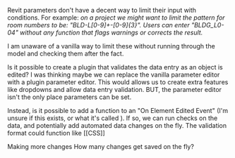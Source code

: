 Revit parameters don't have a decent way to limit their input with conditions.
For example: _on a project we might want to limit the pattern for room numbers to be: "BLD-L[0-9]+-[0-9]{3}". Users can enter "BLDG_L0-04" without any function that flags warnings or corrects the result._

I am unaware of a vanilla way to limit these without running through the model and checking them after the fact.

Is it possible to create a plugin that validates the data entry as an object is edited? I was thinking maybe we can replace the vanilla parameter editor with a plugin parameter editor. This would allows us to create extra features like dropdowns and allow data entry validation. BUT, the parameter editor isn't the only place parameters can be set.

Instead, is it possible to add a function to an "On Element Edited Event" (I'm unsure if this exists, or what it's called ). If so, we can run checks on the data, and potentially add automated data changes on the fly. The validation format could function like [[CSS]]

Making more changes
How many changes get saved on the fly?